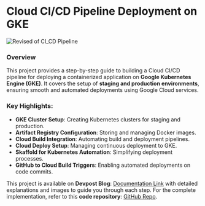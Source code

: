 # Cloud CI/CD Pipeline Deployment on GKE

![Revised of CI_CD Pipeline](https://github.com/user-attachments/assets/9e034a4f-39c7-4c8e-9ebd-3ff27ec252ea)


### Overview

This project provides a step-by-step guide to building a Cloud CI/CD pipeline for deploying a containerized application on **Google Kubernetes Engine (GKE)**. It covers the setup of **staging and production environments**, ensuring smooth and automated deployments using Google Cloud services.

### Key Highlights:
- **GKE Cluster Setup**: Creating Kubernetes clusters for staging and production.
- **Artifact Registry Configuration**: Storing and managing Docker images.
- **Cloud Build Integration**: Automating build and deployment pipelines.
- **Cloud Deploy Setup**: Managing continuous deployment to GKE.
- **Skaffold for Kubernetes Automation**: Simplifying deployment processes.
- **GitHub to Cloud Build Triggers**: Enabling automated deployments on code commits.

This project is available on **Devpost Blog**: [Documentation Link](https://dev.to/ashunair/automated-cicd-pipeline-to-deploy-app-on-google-cloud-using-gke-5dm4) with detailed explanations and images to guide you through each step. For the complete implementation, refer to this **code repository**: [GitHub Repo](https://github.com/ashunair/CICD-Pipeline.git).


